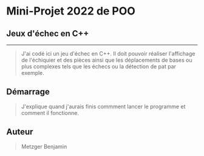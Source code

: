 # Mini-Projet 2022 de POO

## Jeux d'échec en C++
***
>J'ai codé ici un jeu d'échec en C++. Il doit pouvoir réaliser l'affichage de l'échiquier et des pièces ainsi que les déplacements de bases ou plus complexes tels que les échecs ou la détection de pat par exemple.

## Démarrage
>J'explique quand j'aurais finis commment lancer le programme et comment il fonctionne. 

## Auteur
>Metzger Benjamin


